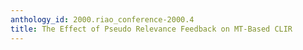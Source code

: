 ```yaml
---
anthology_id: 2000.riao_conference-2000.4
title: The Effect of Pseudo Relevance Feedback on MT-Based CLIR
---
```

